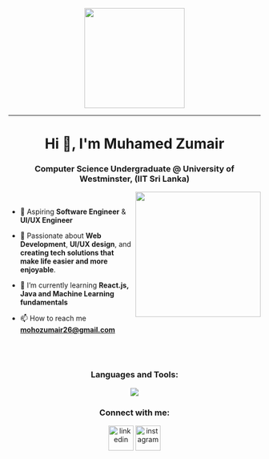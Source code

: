 <p align="center">
  <img src="https://github.com/thompsonemerson/thompsonemerson/raw/master/cover-thompson.png" height="200"/>
</p>
<hr>
<h1 align="center">Hi 👋, I'm Muhamed Zumair</h1>
<h3 align="center"> Computer Science Undergraduate @ University of Westminster, (IIT Sri Lanka) </h3>


<picture> <img align="right" src="https://github.com/7oSkaaa/7oSkaaa/blob/main/Images/Right_Side.gif?raw=true" width = 250px></picture>

<br>

- 🎯 Aspiring **Software Engineer** & **UI/UX Engineer**

- 💖 Passionate about **Web Development**, **UI/UX design**, and **creating tech solutions that make life easier and more enjoyable**.

- 🌱 I’m currently learning **React.js, Java and Machine Learning fundamentals**

- 📫 How to reach me **mohozumair26@gmail.com**


<br><br>
<h3 align="center">Languages and Tools:</h3>
<p align="center">
  <a href="https://skillicons.dev">
    <img src="https://skillicons.dev/icons?i=git,aws,cpp,css,figma,html,java,js,py,react,php&perline=14" />
  </a>
</p>

<h3 align="center">Connect with me:</h3>

<p align="center">
<a href="https://linkedin.com/in/muhamedzumair" target="blank"><img align="center" src="https://user-images.githubusercontent.com/88904952/234979284-68c11d7f-1acc-4f0c-ac78-044e1037d7b0.png" alt="linkedin" height="50" width="50" /></a>
<a href="https://instagram.com/zumair_mz" target="blank"><img align="center" src="https://user-images.githubusercontent.com/88904952/234981169-2dd1e58f-4b7e-468c-8213-034ba62156c3.png" alt="instagram" height="50" width="50" /></a>  
</p>
